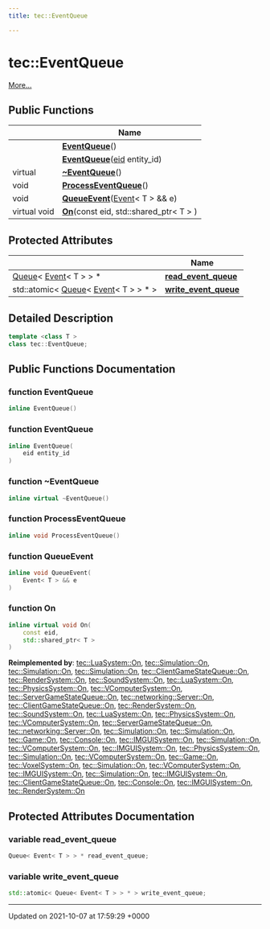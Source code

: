 ```yaml
---
title: tec::EventQueue

---
```


# tec::EventQueue



 [More...](#detailed-description)

## Public Functions

|                | Name           |
| -------------- | -------------- |
| | **[EventQueue](/engine/Classes/classtec_1_1_event_queue/#function-eventqueue)**() |
| | **[EventQueue](/engine/Classes/classtec_1_1_event_queue/#function-eventqueue)**([eid](/engine/Namespaces/namespacetec/#typedef-eid) entity_id) |
| virtual | **[~EventQueue](/engine/Classes/classtec_1_1_event_queue/#function-~eventqueue)**() |
| void | **[ProcessEventQueue](/engine/Classes/classtec_1_1_event_queue/#function-processeventqueue)**() |
| void | **[QueueEvent](/engine/Classes/classtec_1_1_event_queue/#function-queueevent)**([Event](/engine/Classes/structtec_1_1_event/)< T > && e) |
| virtual void | **[On](/engine/Classes/classtec_1_1_event_queue/#function-on)**(const eid, std::shared_ptr< T > ) |

## Protected Attributes

|                | Name           |
| -------------- | -------------- |
| [Queue](/engine/Classes/structtec_1_1_queue/)< [Event](/engine/Classes/structtec_1_1_event/)< T > > * | **[read_event_queue](/engine/Classes/classtec_1_1_event_queue/#variable-read-event-queue)**  |
| std::atomic< [Queue](/engine/Classes/structtec_1_1_queue/)< [Event](/engine/Classes/structtec_1_1_event/)< T > > * > | **[write_event_queue](/engine/Classes/classtec_1_1_event_queue/#variable-write-event-queue)**  |

## Detailed Description

```cpp
template <class T >
class tec::EventQueue;
```

## Public Functions Documentation

### function EventQueue

```cpp
inline EventQueue()
```


### function EventQueue

```cpp
inline EventQueue(
    eid entity_id
)
```


### function ~EventQueue

```cpp
inline virtual ~EventQueue()
```


### function ProcessEventQueue

```cpp
inline void ProcessEventQueue()
```


### function QueueEvent

```cpp
inline void QueueEvent(
    Event< T > && e
)
```


### function On

```cpp
inline virtual void On(
    const eid,
    std::shared_ptr< T > 
)
```


**Reimplemented by**: [tec::LuaSystem::On](/engine/Classes/classtec_1_1_lua_system/#function-on), [tec::Simulation::On](/engine/Classes/classtec_1_1_simulation/#function-on), [tec::Simulation::On](/engine/Classes/classtec_1_1_simulation/#function-on), [tec::Simulation::On](/engine/Classes/classtec_1_1_simulation/#function-on), [tec::ClientGameStateQueue::On](/engine/Classes/classtec_1_1_client_game_state_queue/#function-on), [tec::RenderSystem::On](/engine/Classes/classtec_1_1_render_system/#function-on), [tec::SoundSystem::On](/engine/Classes/classtec_1_1_sound_system/#function-on), [tec::LuaSystem::On](/engine/Classes/classtec_1_1_lua_system/#function-on), [tec::PhysicsSystem::On](/engine/Classes/classtec_1_1_physics_system/#function-on), [tec::VComputerSystem::On](/engine/Classes/classtec_1_1_v_computer_system/#function-on), [tec::ServerGameStateQueue::On](/engine/Classes/classtec_1_1_server_game_state_queue/#function-on), [tec::networking::Server::On](/engine/Classes/classtec_1_1networking_1_1_server/#function-on), [tec::ClientGameStateQueue::On](/engine/Classes/classtec_1_1_client_game_state_queue/#function-on), [tec::RenderSystem::On](/engine/Classes/classtec_1_1_render_system/#function-on), [tec::SoundSystem::On](/engine/Classes/classtec_1_1_sound_system/#function-on), [tec::LuaSystem::On](/engine/Classes/classtec_1_1_lua_system/#function-on), [tec::PhysicsSystem::On](/engine/Classes/classtec_1_1_physics_system/#function-on), [tec::VComputerSystem::On](/engine/Classes/classtec_1_1_v_computer_system/#function-on), [tec::ServerGameStateQueue::On](/engine/Classes/classtec_1_1_server_game_state_queue/#function-on), [tec::networking::Server::On](/engine/Classes/classtec_1_1networking_1_1_server/#function-on), [tec::Simulation::On](/engine/Classes/classtec_1_1_simulation/#function-on), [tec::Simulation::On](/engine/Classes/classtec_1_1_simulation/#function-on), [tec::Game::On](/engine/Classes/classtec_1_1_game/#function-on), [tec::Console::On](/engine/Classes/classtec_1_1_console/#function-on), [tec::IMGUISystem::On](/engine/Classes/classtec_1_1_i_m_g_u_i_system/#function-on), [tec::Simulation::On](/engine/Classes/classtec_1_1_simulation/#function-on), [tec::VComputerSystem::On](/engine/Classes/classtec_1_1_v_computer_system/#function-on), [tec::IMGUISystem::On](/engine/Classes/classtec_1_1_i_m_g_u_i_system/#function-on), [tec::PhysicsSystem::On](/engine/Classes/classtec_1_1_physics_system/#function-on), [tec::Simulation::On](/engine/Classes/classtec_1_1_simulation/#function-on), [tec::VComputerSystem::On](/engine/Classes/classtec_1_1_v_computer_system/#function-on), [tec::Game::On](/engine/Classes/classtec_1_1_game/#function-on), [tec::VoxelSystem::On](/engine/Classes/classtec_1_1_voxel_system/#function-on), [tec::Simulation::On](/engine/Classes/classtec_1_1_simulation/#function-on), [tec::VComputerSystem::On](/engine/Classes/classtec_1_1_v_computer_system/#function-on), [tec::IMGUISystem::On](/engine/Classes/classtec_1_1_i_m_g_u_i_system/#function-on), [tec::Simulation::On](/engine/Classes/classtec_1_1_simulation/#function-on), [tec::IMGUISystem::On](/engine/Classes/classtec_1_1_i_m_g_u_i_system/#function-on), [tec::ClientGameStateQueue::On](/engine/Classes/classtec_1_1_client_game_state_queue/#function-on), [tec::Console::On](/engine/Classes/classtec_1_1_console/#function-on), [tec::IMGUISystem::On](/engine/Classes/classtec_1_1_i_m_g_u_i_system/#function-on), [tec::RenderSystem::On](/engine/Classes/classtec_1_1_render_system/#function-on)


## Protected Attributes Documentation

### variable read_event_queue

```cpp
Queue< Event< T > > * read_event_queue;
```


### variable write_event_queue

```cpp
std::atomic< Queue< Event< T > > * > write_event_queue;
```


-------------------------------

Updated on 2021-10-07 at 17:59:29 +0000
